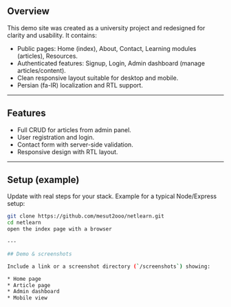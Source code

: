 
## Overview

This demo site was created as a university project and redesigned for clarity and usability. It contains:

* Public pages: Home (index), About, Contact, Learning modules (articles), Resources.
* Authenticated features: Signup, Login, Admin dashboard (manage articles/content).
* Clean responsive layout suitable for desktop and mobile.
* Persian (fa-IR) localization and RTL support.

---

## Features

* Full CRUD for articles from admin panel.
* User registration and login.
* Contact form with server-side validation.
* Responsive design with RTL layout.

---

## Setup (example)

Update with real steps for your stack. Example for a typical Node/Express setup:

```bash
git clone https://github.com/mesut2ooo/netlearn.git
cd netlearn
open the index page with a browser

---

## Demo & screenshots

Include a link or a screenshot directory (`/screenshots`) showing:

* Home page
* Article page
* Admin dashboard
* Mobile view

